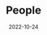 ---
title: People
date: 2022-10-24

type: landing

sections:
  - block: people
    content:
      title: 
      # Choose which groups/teams of users to display.
      #   Edit `user_groups` in each user's profile to add them to one or more of these groups.
      user_groups:
          - PI
          - Postdocs
          - Grad Students
          - Staff 
          - Undergrads
          - Alumni
      sort_by: Params.last_name
      sort_ascending: true
    design:
      show_interests: false
      show_role: true 
      show_social: true
      show_groups: false
---